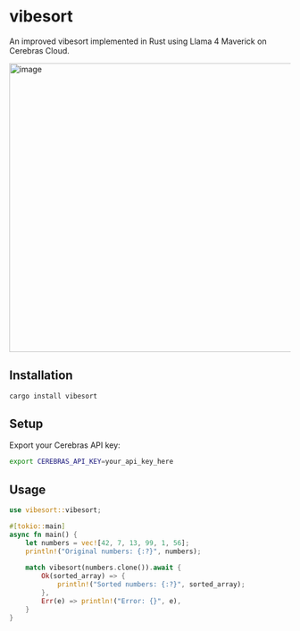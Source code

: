 # vibesort
An improved vibesort implemented in Rust using Llama 4 Maverick on Cerebras Cloud.

<img width="925" height="517" alt="image" src="https://github.com/user-attachments/assets/40fec91e-868e-469a-b271-d9764dda750e" />

## Installation

```bash
cargo install vibesort
```

## Setup

Export your Cerebras API key:

```bash
export CEREBRAS_API_KEY=your_api_key_here
```

## Usage

```rust
use vibesort::vibesort;

#[tokio::main]
async fn main() {
    let numbers = vec![42, 7, 13, 99, 1, 56];
    println!("Original numbers: {:?}", numbers);
    
    match vibesort(numbers.clone()).await {
        Ok(sorted_array) => {
            println!("Sorted numbers: {:?}", sorted_array);
        },
        Err(e) => println!("Error: {}", e),
    }
}
```
